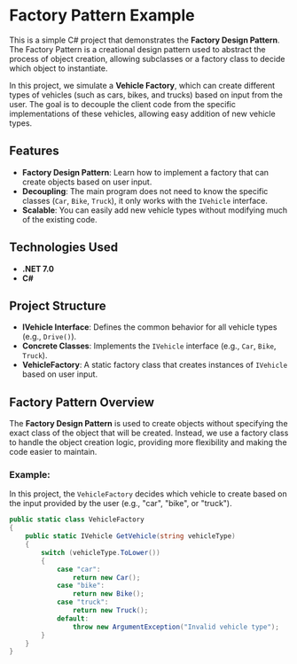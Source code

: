 # Factory Pattern Example

This is a simple C# project that demonstrates the **Factory Design Pattern**. The Factory Pattern is a creational design pattern used to abstract the process of object creation, allowing subclasses or a factory class to decide which object to instantiate.

In this project, we simulate a **Vehicle Factory**, which can create different types of vehicles (such as cars, bikes, and trucks) based on input from the user. The goal is to decouple the client code from the specific implementations of these vehicles, allowing easy addition of new vehicle types.

## Features
- **Factory Design Pattern**: Learn how to implement a factory that can create objects based on user input.
- **Decoupling**: The main program does not need to know the specific classes (`Car`, `Bike`, `Truck`), it only works with the `IVehicle` interface.
- **Scalable**: You can easily add new vehicle types without modifying much of the existing code.

## Technologies Used
- **.NET 7.0**
- **C#**

## Project Structure
- **IVehicle Interface**: Defines the common behavior for all vehicle types (e.g., `Drive()`).
- **Concrete Classes**: Implements the `IVehicle` interface (e.g., `Car`, `Bike`, `Truck`).
- **VehicleFactory**: A static factory class that creates instances of `IVehicle` based on user input.

## Factory Pattern Overview

The **Factory Design Pattern** is used to create objects without specifying the exact class of the object that will be created. Instead, we use a factory class to handle the object creation logic, providing more flexibility and making the code easier to maintain.

### Example:
In this project, the `VehicleFactory` decides which vehicle to create based on the input provided by the user (e.g., "car", "bike", or "truck").

```csharp
public static class VehicleFactory
{
    public static IVehicle GetVehicle(string vehicleType)
    {
        switch (vehicleType.ToLower())
        {
            case "car":
                return new Car();
            case "bike":
                return new Bike();
            case "truck":
                return new Truck();
            default:
                throw new ArgumentException("Invalid vehicle type");
        }
    }
}
